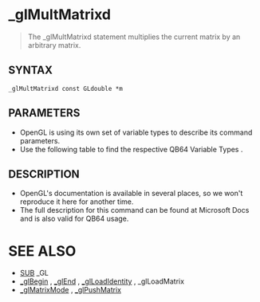 # _glMultMatrixd
> The _glMultMatrixd statement multiplies the current matrix by an arbitrary matrix.

## SYNTAX
`_glMultMatrixd const GLdouble *m`

## PARAMETERS
* OpenGL is using its own set of variable types to describe its command parameters.
* Use the following table to find the respective QB64 Variable Types .


## DESCRIPTION
* OpenGL's documentation is available in several places, so we won't reproduce it here for another time.
* The full description for this command can be found at Microsoft Docs and is also valid for QB64 usage.


# SEE ALSO
* [SUB](SUB.md) _GL
* [_glBegin](_glBegin.md) , [_glEnd](_glEnd.md) , [_glLoadIdentity](_glLoadIdentity.md) , _glLoadMatrix
* [_glMatrixMode](_glMatrixMode.md) , [_glPushMatrix](_glPushMatrix.md)

